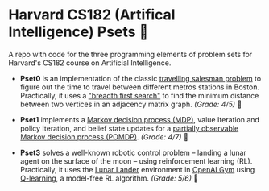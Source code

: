 # Harvard CS182 (Artifical Intelligence) Psets :robot:
A repo with code for the three programming elements of problem sets for Harvard's CS182 course on Artificial Intelligence.

* **Pset0** is an implementation of the classic [travelling salesman problem]( https://en.wikipedia.org/wiki/Travelling_salesman_problem)  to figure out the time to travel between different metros stations in Boston. Practically, it uses a ["breadth first search"](https://en.wikipedia.org/wiki/Breadth-first_search) to find the minimum distance between two vertices in an adjacency matrix graph. *(Grade: 4/5)* :briefcase:

* **Pset1** implements a [Markov decision process (MDP)](https://en.wikipedia.org/wiki/Markov_decision_process), value Iteration and policy Iteration, and belief state updates for a [partially observable Markov decision process (POMDP)](https://en.wikipedia.org/wiki/Partially_observable_Markov_decision_process). *(Grade: 4/7)* :full_moon_with_face:

* **Pset3** solves a well-known robotic control problem – landing a lunar agent on the surface of the moon – using reinforcement learning (RL). Practically, it uses the [Lunar Lander](https://gym.openai.com/envs/LunarLander-v2/) environment in [OpenAI Gym](https://gym.openai.com/) using [Q-learning](https://en.wikipedia.org/wiki/Q-learning), a model-free RL algorithm. *(Grade: 5/6)* :rocket:

